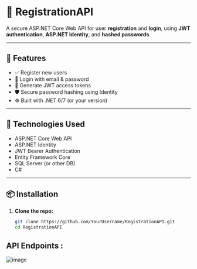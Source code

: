 # 🔐 RegistrationAPI

A secure ASP.NET Core Web API for user **registration** and **login**, using **JWT authentication**, **ASP.NET Identity**, and **hashed passwords**.

---

## 🚀 Features

- ✅ Register new users
- 🔐 Login with email & password
- 🔑 Generate JWT access tokens
- 🛡️ Secure password hashing using Identity
- ⚙️ Built with .NET 6/7 (or your version)

---

## 🧰 Technologies Used

- ASP.NET Core Web API
- ASP.NET Identity
- JWT Bearer Authentication
- Entity Framework Core
- SQL Server (or other DB)
- C#

---

## 📦 Installation

1. **Clone the repo:**
   ```bash
   git clone https://github.com/YourUsername/RegistrationAPI.git
   cd RegistrationAPI
##  API Endpoints :
![image](https://github.com/user-attachments/assets/5bf5f650-cf55-460a-aa3f-ab8cbcdb0867)
